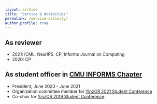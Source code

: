 ```yaml
---
layout: archive
title: "Service & Activities"
permalink: /service-activity/
author_profile: true
---
```


## As reviewer
- 2021: ICML, NeurIPS, CP, Informs Journal on Computing
- 2020: CP

## As student officer in [CMU INFORMS Chapter](https://cmuinforms.org/)
- President, June 2020 - June 2021
- Organization committee member for [YinzOR 2021 Student Conference](https://yinzor.cmuinforms.org/)
- Co-chair for [YinzOR 2019 Student Conference](https://2019yinzorstudentconference.wordpress.com/)
